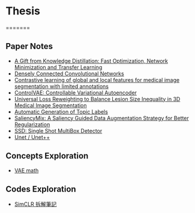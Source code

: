 # Thesis

=======
## Paper Notes
- [A Gift from Knowledge Distillation: Fast Optimization, Network Minimization and Transfer Learning]()
- [Densely Connected Convolutional Networks]()
- [Contrastive learning of global and local features for medical image segmentation with limited annotations]()
- [ControlVAE: Controllable Variational Autoencoder]()
- [Universal Loss Reweighting to Balance Lesion Size Inequality in 3D Medical Image Segmentation]()
- [Automatic Generation of Topic Labels]()
- [SaliencyMix: A Saliency Guided Data Augmentation Strategy for Better Regularization]()
- [SSD: Single Shot MultiBox Detector]()
- [Unet / Unet++]()



## Concepts Exploration
- [VAE math]()


## Codes Exploration
- [SimCLR 拆解筆記]()

